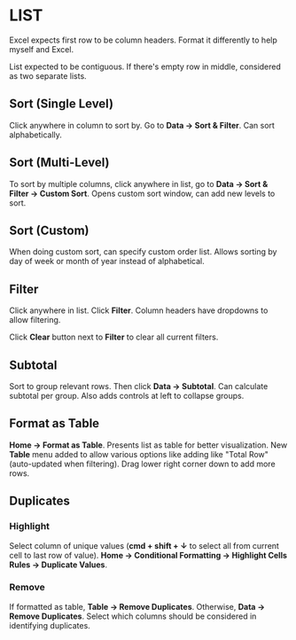 # LIST

Excel expects first row to be column headers. Format it differently to help myself and Excel.

List expected to be contiguous. If there's empty row in middle, considered as two separate lists.

## Sort (Single Level)

Click anywhere in column to sort by. Go to **Data &rarr; Sort & Filter**. Can sort alphabetically.

## Sort (Multi-Level)

To sort by multiple columns, click anywhere in list, go to **Data &rarr; Sort & Filter &rarr; Custom Sort**. Opens custom sort window, can add new levels to sort.

## Sort (Custom)

When doing custom sort, can specify custom order list. Allows sorting by day of week or month of year instead of alphabetical.

## Filter

Click anywhere in list. Click **Filter**. Column headers have dropdowns to allow filtering.

Click **Clear** button next to **Filter** to clear all current filters.

## Subtotal

Sort to group relevant rows. Then click **Data &rarr; Subtotal**. Can calculate subtotal per group. Also adds controls at left to collapse groups.

## Format as Table

**Home &rarr; Format as Table**. Presents list as table for better visualization. New **Table** menu added to allow various options like adding like "Total Row" (auto-updated when filtering). Drag lower right corner down to add more rows.

## Duplicates

### Highlight

Select column of unique values (**cmd + shift + &darr;** to select all from current cell to last row of value). **Home &rarr; Conditional Formatting &rarr; Highlight Cells Rules &rarr; Duplicate Values**.

### Remove

If formatted as table, **Table &rarr; Remove Duplicates**. Otherwise, **Data &rarr; Remove Duplicates**. Select which columns should be considered in identifying duplicates.
